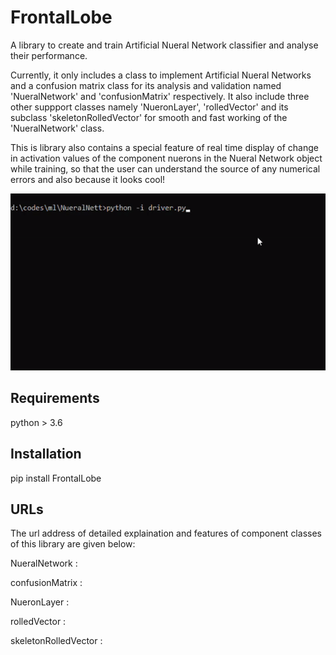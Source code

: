 # FrontalLobe

A library to create and train Artificial Nueral Network classifier and analyse their performance.

Currently, it only includes a class to implement Artificial Nueral Networks and a confusion matrix class for its analysis 
and validation named 'NueralNetwork' and 'confusionMatrix' respectively. It also include three other suppport classes namely
'NueronLayer', 'rolledVector' and its subclass 'skeletonRolledVector' for smooth and fast working of the 'NueralNetwork' class.

This is library also contains a special feature of real
time display of change in activation values of the component nuerons in the Nueral Network object while training, so that the user can understand the source of any numerical errors and also because it looks cool!

![](https://github.com/Achyut-sudo/FrontalLobe/blob/main/nn.gif)

## Requirements 

python > 3.6

## Installation

pip install FrontalLobe

## URLs

The url address of detailed explaination and features of component classes of this library are given below:

NueralNetwork : <LINK>

confusionMatrix : <link>

NueronLayer : <link>

rolledVector : <link>

skeletonRolledVector : <link>






